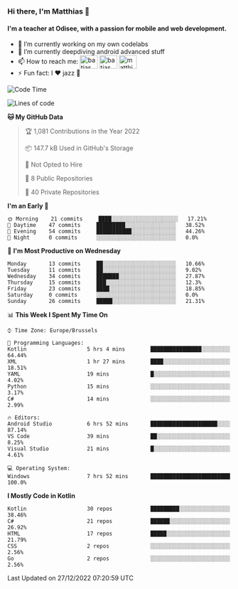 ### Hi there, I'm Matthias 👋

#### I'm a teacher at Odisee, with a passion for mobile and web development.

- 🔭 I’m currently working on my own codelabs
- 🌱 I’m currently deepdiving android advanced stuff
- 📫 How to reach me: <a href="https://dev.to/batjas" target="_blank"><img align="center" src="https://raw.githubusercontent.com/rahuldkjain/github-profile-readme-generator/master/src/images/icons/Social/devto.svg" alt="batjas" height="30" width="40" /></a>
<a href="https://twitter.com/batjas" target="_blank"><img align="center" src="https://raw.githubusercontent.com/rahuldkjain/github-profile-readme-generator/master/src/images/icons/Social/twitter.svg" alt="batjas" height="30" width="40" /></a>
<a href="https://linkedin.com/in/matthiasdruwé" target="_blank"><img align="center" src="https://raw.githubusercontent.com/rahuldkjain/github-profile-readme-generator/master/src/images/icons/Social/linked-in-alt.svg" alt="matthiasdruwé" height="30" width="40" /></a>
- ⚡ Fun fact: I ❤ jazz 🎷


<!--START_SECTION:waka-->
![Code Time](http://img.shields.io/badge/Code%20Time-616%20hrs%2050%20mins-blue)

![Lines of code](https://img.shields.io/badge/From%20Hello%20World%20I%27ve%20Written-220%20Thousand%20lines%20of%20code-blue)

**🐱 My GitHub Data** 

> 🏆 1,081 Contributions in the Year 2022
 > 
> 📦 147.7 kB Used in GitHub's Storage 
 > 
> 🚫 Not Opted to Hire
 > 
> 📜 8 Public Repositories 
 > 
> 🔑 40 Private Repositories  
 > 
**I'm an Early 🐤** 

```text
🌞 Morning    21 commits     ████░░░░░░░░░░░░░░░░░░░░░   17.21% 
🌆 Daytime    47 commits     █████████░░░░░░░░░░░░░░░░   38.52% 
🌃 Evening    54 commits     ███████████░░░░░░░░░░░░░░   44.26% 
🌙 Night      0 commits      ░░░░░░░░░░░░░░░░░░░░░░░░░   0.0%

```
📅 **I'm Most Productive on Wednesday** 

```text
Monday       13 commits     ██░░░░░░░░░░░░░░░░░░░░░░░   10.66% 
Tuesday      11 commits     ██░░░░░░░░░░░░░░░░░░░░░░░   9.02% 
Wednesday    34 commits     ███████░░░░░░░░░░░░░░░░░░   27.87% 
Thursday     15 commits     ███░░░░░░░░░░░░░░░░░░░░░░   12.3% 
Friday       23 commits     ████░░░░░░░░░░░░░░░░░░░░░   18.85% 
Saturday     0 commits      ░░░░░░░░░░░░░░░░░░░░░░░░░   0.0% 
Sunday       26 commits     █████░░░░░░░░░░░░░░░░░░░░   21.31%

```


📊 **This Week I Spent My Time On** 

```text
⌚︎ Time Zone: Europe/Brussels

💬 Programming Languages: 
Kotlin                   5 hrs 4 mins        ████████████████░░░░░░░░░   64.44% 
XML                      1 hr 27 mins        ████░░░░░░░░░░░░░░░░░░░░░   18.51% 
YAML                     19 mins             █░░░░░░░░░░░░░░░░░░░░░░░░   4.02% 
Python                   15 mins             ░░░░░░░░░░░░░░░░░░░░░░░░░   3.17% 
C#                       14 mins             ░░░░░░░░░░░░░░░░░░░░░░░░░   2.99%

🔥 Editors: 
Android Studio           6 hrs 52 mins       █████████████████████░░░░   87.14% 
VS Code                  39 mins             ██░░░░░░░░░░░░░░░░░░░░░░░   8.25% 
Visual Studio            21 mins             █░░░░░░░░░░░░░░░░░░░░░░░░   4.61%

💻 Operating System: 
Windows                  7 hrs 52 mins       █████████████████████████   100.0%

```

**I Mostly Code in Kotlin** 

```text
Kotlin                   30 repos            █████████░░░░░░░░░░░░░░░░   38.46% 
C#                       21 repos            ██████░░░░░░░░░░░░░░░░░░░   26.92% 
HTML                     17 repos            █████░░░░░░░░░░░░░░░░░░░░   21.79% 
CSS                      2 repos             ░░░░░░░░░░░░░░░░░░░░░░░░░   2.56% 
Go                       2 repos             ░░░░░░░░░░░░░░░░░░░░░░░░░   2.56%

```



 Last Updated on 27/12/2022 07:20:59 UTC
<!--END_SECTION:waka-->
